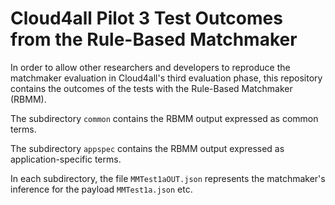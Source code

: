 # Cloud4all Pilot 3 Test Outcomes from the Rule-Based Matchmaker

In order to allow other researchers and developers to reproduce the matchmaker evaluation in Cloud4all's third evaluation phase, 
this repository contains the outcomes of the tests with the Rule-Based Matchmaker (RBMM). 

The subdirectory `common` contains the RBMM output expressed as common terms.

The subdirectory `appspec` contains the RBMM output expressed as application-specific terms.

In each subdirectory, the file `MMTest1aOUT.json` represents the matchmaker's inference for the payload `MMTest1a.json` etc. 

